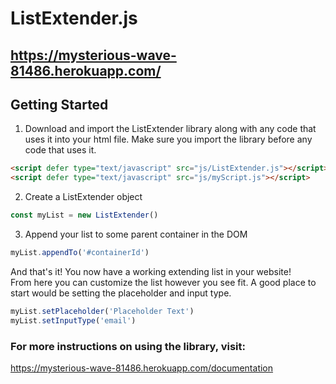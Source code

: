 # ListExtender.js
## https://mysterious-wave-81486.herokuapp.com/

## Getting Started
1. Download and import the ListExtender library along with any code that uses it into your html file. Make sure you import the library before any code that uses it.
```html
<script defer type="text/javascript" src="js/ListExtender.js"></script>
<script defer type="text/javascript" src="js/myScript.js"></script>
```
2. Create a ListExtender object
```javascript
const myList = new ListExtender()
```
3. Append your list to some parent container in the DOM
```javascript
myList.appendTo('#containerId')
```
And that's it! You now have a working extending list in your website!  
From here you can customize the list however you see fit. A good place to start would be setting the placeholder and input type.
```javascript
myList.setPlaceholder('Placeholder Text')
myList.setInputType('email')
```
### For more instructions on using the library, visit:  
https://mysterious-wave-81486.herokuapp.com/documentation 